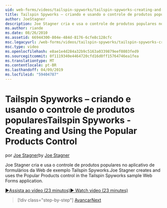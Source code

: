 ```yaml
---
uid: web-forms/videos/tailspin-spyworks/tailspin-spyworks-creating-and-using-the-popular-products-control
title: Tailspin Spyworks – criando e usando o controle de produtos populares | Microsoft Docs
author: JoeStagner
description: Joe Stagner cria e usa o controle de produtos populares no aplicativo de formulários da Web de exemplo Tailspin Spyworks.
ms.author: riande
ms.date: 08/26/2010
ms.assetid: 66944300-804e-484d-8176-6cfe8c128cfc
msc.legacyurl: /web-forms/videos/tailspin-spyworks/tailspin-spyworks-creating-and-using-the-popular-products-control
msc.type: video
ms.openlocfilehash: e8ae1e4d284a32b9c5163a0339879eef0803fed9
ms.sourcegitcommit: 0f1119340e4464720cfd16d0ff15764746ea1fea
ms.translationtype: MT
ms.contentlocale: pt-BR
ms.lasthandoff: 04/09/2019
ms.locfileid: "59404787"
---
```

# <a name="tailspin-spyworks---creating-and-using-the-popular-products-control"></a><span data-ttu-id="0d647-103">Tailspin Spyworks – criando e usando o controle de produtos populares</span><span class="sxs-lookup"><span data-stu-id="0d647-103">Tailspin Spyworks - Creating and Using the Popular Products Control</span></span>

<span data-ttu-id="0d647-104">por [Joe Stagner](https://github.com/JoeStagner)</span><span class="sxs-lookup"><span data-stu-id="0d647-104">by [Joe Stagner](https://github.com/JoeStagner)</span></span>

<span data-ttu-id="0d647-105">Joe Stagner cria e usa o controle de produtos populares no aplicativo de formulários da Web de exemplo Tailspin Spyworks.</span><span class="sxs-lookup"><span data-stu-id="0d647-105">Joe Stagner creates and uses the Popular Products control in the Tailspin Spyworks sample Web Forms application.</span></span>

[<span data-ttu-id="0d647-106">&#9654;Assista ao vídeo (23 minutos)</span><span class="sxs-lookup"><span data-stu-id="0d647-106">&#9654; Watch video (23 minutes)</span></span>](https://channel9.msdn.com/Blogs/ASP-NET-Site-Videos/tailspin-spyworks-creating-and-using-the-popular-products-control)

> [!div class="step-by-step"]
> [<span data-ttu-id="0d647-107">Avançar</span><span class="sxs-lookup"><span data-stu-id="0d647-107">Next</span></span>](tailspin-spyworks-implementing-and-using-the-also-purchased-control.md)
